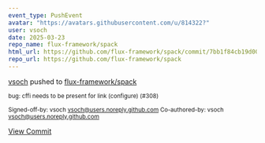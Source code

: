 ```yaml
---
event_type: PushEvent
avatar: "https://avatars.githubusercontent.com/u/814322?"
user: vsoch
date: 2025-03-23
repo_name: flux-framework/spack
html_url: https://github.com/flux-framework/spack/commit/7bb1f84cb19d00cad84151f3f5851f8506c24a8f
repo_url: https://github.com/flux-framework/spack
---
```


<a href='https://github.com/vsoch' target='_blank'>vsoch</a> pushed to <a href='https://github.com/flux-framework/spack' target='_blank'>flux-framework/spack</a>

<small>bug: cffi needs to be present for link (configure) (#308)

Signed-off-by: vsoch <vsoch@users.noreply.github.com>
Co-authored-by: vsoch <vsoch@users.noreply.github.com></small>

<a href='https://github.com/flux-framework/spack/commit/7bb1f84cb19d00cad84151f3f5851f8506c24a8f' target='_blank'>View Commit</a>